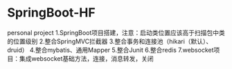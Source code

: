 # SpringBoot-HF
personal project
1.SpringBoot项目搭建，注意：启动类位置应该高于扫描包中类的位置级别
2.整合SpringMVC拦截器
3.整合事务和连接池（hikari（默认）、druid）
4.整合mybatis、通用Mapper
5.整合Junit
6.整合redis
7.websocket项目：集成websocket基础方法，连接，消息转发，关闭

